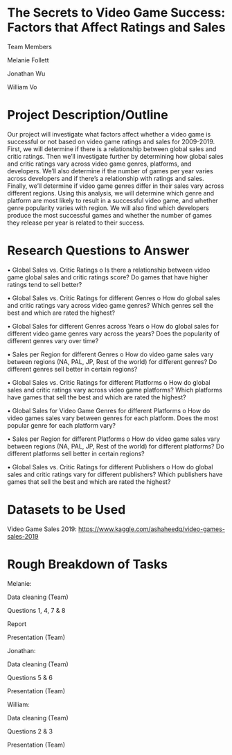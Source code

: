 # The Secrets to Video Game Success: Factors that Affect Ratings and Sales

Team Members

Melanie Follett

Jonathan Wu

William Vo


# Project Description/Outline

Our project will investigate what factors affect whether a video game is successful or not based on video game ratings and sales for 2009-2019.  First, we will determine if there is a relationship between global sales and critic ratings.  Then we’ll investigate further by determining how global sales and critic ratings vary across video game genres, platforms, and developers.  We’ll also determine if the number of games per year varies across developers and if there’s a relationship with ratings and sales.  Finally, we’ll determine if video game genres differ in their sales vary across different regions.
Using this analysis, we will determine which genre and platform are most likely to result in a successful video game, and whether genre popularity varies with region.  We will also find which developers produce the most successful games and whether the number of games they release per year is related to their success.


# Research Questions to Answer

•	Global Sales vs. Critic Ratings
o	Is there a relationship between video game global sales and critic ratings score?  Do games that have higher ratings tend to sell better?

•	Global Sales vs. Critic Ratings for different Genres
o	How do global sales and critic ratings vary across video game genres?  Which genres sell the best and which are rated the highest?

•	Global Sales for different Genres across Years
o	How do global sales for different video game genres vary across the years?  Does the popularity of different genres vary over time?

•	Sales per Region for different Genres
o	How do video game sales vary between regions (NA, PAL, JP, Rest of the world) for different genres?  Do different genres sell better in certain regions?

•	Global Sales vs. Critic Ratings for different Platforms
o	How do global sales and critic ratings vary across video game platforms?  Which platforms have games that sell the best and which are rated the highest?

•	Global Sales for Video Game Genres for different Platforms
o	How do video games sales vary between genres for each platform.  Does the most popular genre for each platform vary?

•	Sales per Region for different Platforms
o	How do video game sales vary between regions (NA, PAL, JP, Rest of the world) for different platforms?  Do different platforms sell better in certain regions?

•	Global Sales vs. Critic Ratings for different Publishers
o	How do global sales and critic ratings vary for different publishers?  Which publishers have games that sell the best and which are rated the highest?


# Datasets to be Used
Video Game Sales 2019: https://www.kaggle.com/ashaheedq/video-games-sales-2019


# Rough Breakdown of Tasks

Melanie:

Data cleaning (Team)

Questions 1, 4, 7 & 8

Report

Presentation (Team)


Jonathan:

Data cleaning (Team)

Questions 5 & 6

Presentation (Team)


William:

Data cleaning (Team)

Questions 2 & 3

Presentation (Team)
